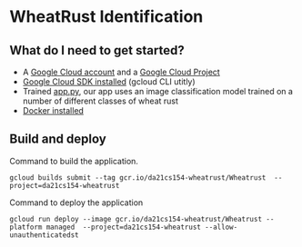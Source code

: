 # WheatRust Identification

## What do I need to get started?

* A [Google Cloud account](https://cloud.google.com/gcp) and a [Google Cloud Project](https://cloud.google.com/resource-manager/docs/creating-managing-projects)
* [Google Cloud SDK installed](https://cloud.google.com/sdk/docs/install) (gcloud CLI utitly)
* Trained [app.py](), our app uses an image classification model trained on a number of different classes of wheat rust
* [Docker installed](https://docs.docker.com/get-docker/)

## Build and deploy

Command to build the application. 
```
gcloud builds submit --tag gcr.io/da21cs154-wheatrust/Wheatrust  --project=da21cs154-wheatrust
```

Command to deploy the application
```
gcloud run deploy --image gcr.io/da21cs154-wheatrust/Wheatrust --platform managed  --project=da21cs154-wheatrust --allow-unauthenticatedst
```
